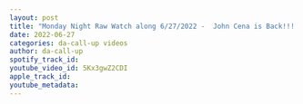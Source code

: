```yaml
---
layout: post
title: "Monday Night Raw Watch along 6/27/2022 -  John Cena is Back!!!!!!!"
date: 2022-06-27
categories: da-call-up videos
author: da-call-up
spotify_track_id: 
youtube_video_id: 5Kx3gwZ2CDI
apple_track_id: 
youtube_metadata: 
---
```

